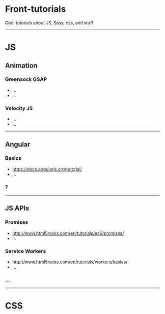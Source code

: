 # Front-tutorials
Cool tutorials about JS, Sass, css, and stuff

***

# JS  

## Animation  
### Greensock GSAP  
- ...
- ...

### Velocity JS
- ...
- ...

***

## Angular
### Basics
- https://docs.angularjs.org/tutorial/
- ...
### ?

***

## JS APIs
### Promises
- http://www.html5rocks.com/en/tutorials/es6/promises/
- ...

### Service Workers
- http://www.html5rocks.com/en/tutorials/workers/basics/
- ...

### ...

***

# CSS  


